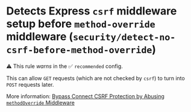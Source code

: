 # Detects Express `csrf` middleware setup before `method-override` middleware (`security/detect-no-csrf-before-method-override`)

⚠️ This rule _warns_ in the ✅ `recommended` config.

<!-- end auto-generated rule header -->

This can allow `GET` requests (which are not checked by `csrf`) to turn into `POST` requests later.

More information: [Bypass Connect CSRF Protection by Abusing `methodOverride` Middleware](../bypass-connect-csrf-protection-by-abusing.md)
